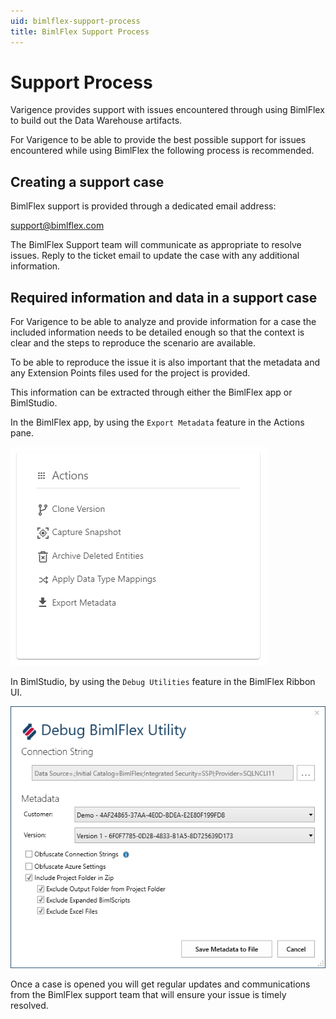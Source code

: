 ```yaml
---
uid: bimlflex-support-process
title: BimlFlex Support Process
---
```

# Support Process

Varigence provides support with issues encountered through using BimlFlex to build out the Data Warehouse artifacts.

For Varigence to be able to provide the best possible support for issues encountered while using BimlFlex the following process is recommended.

## Creating a support case

BimlFlex support is provided through a dedicated email address:

[support@bimlflex.com](mailto:support@bimlflex.com)

The BimlFlex Support team will communicate as appropriate to resolve issues. Reply to the ticket email to update the case with any additional information.

## Required information and data in a support case

For Varigence to be able to analyze and provide information for a case the included information needs to be detailed enough so that the context is clear and the steps to reproduce the scenario are available.

To be able to reproduce the issue it is also important that the metadata and any Extension Points files used for the project is provided.

This information can be extracted through either the BimlFlex app or BimlStudio.

In the BimlFlex app, by using the `Export Metadata` feature in the Actions pane.

![Export Metadata -center](../user-guide/images/bimlflex-ss-v5-bimlflexapp-actions-pane.png "Export Metadata")

In BimlStudio, by using the `Debug Utilities` feature in the BimlFlex Ribbon UI.

![Debug Utilities -center -50%](../user-guide/images/bimlflex-ss-v5-debug-bimlflex-utility.png "Debug Utilities")

Once a case is opened you will get regular updates and communications from the BimlFlex support team that will ensure your issue is timely resolved.
